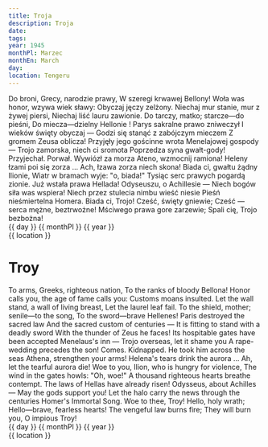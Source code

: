 ```yaml
---
title: Troja
description: Troja
date:
tags:
year: 1945
monthPl: Marzec
monthEn: March
day:
location: Tengeru
---
```


<span class="poem">
        Do broni, Grecy, narodzie prawy,
        W szeregi krwawej Bellony!
        Woła was honor, wzywa wiek sławy:
        Obyczaj jęczy zelżony.
Niechaj mur stanie, mur z żywej piersi,
Niechaj liść lauru zawionie.
Do tarczy, matko; starcze—do pieśni,
Do miecza—dzielny Hellonie !
        Parys sakralne prawo zniweczył
        I wieków święty obyczaj —
        Godzi się stanąć z zabójczym mieczem
        Z gromem Zeusa oblicza!
Przyjęły jego gościnne wrota
Menelajowej gospody —
Trojo zamorska, niech ci sromota
Poprzedza syna gwałt-gody!
        Przyjechał. Porwał. Wywiózł za morza
        Ateno, wzmocnij ramiona!
        Heleny łzami poi się zorza ...
        Ach, łzawa zorza niech skona!
Biada ci, gwałtu żądny Ilionie,
Wiatr w bramach wyje: "o, biada!"
Tysiąc serc prawych pogardą zionie.
Już wstała prawa Hellada!
        Odyseuszu, o Achillesie —
        Niech bogów siła was wspiera!
        Niech przez stulecia nimbu wieść niesie
        Pieśń nieśmiertelna Homera.
Biada ci, Trojo! Cześć, święty gniewie;
Cześć — serca mężne, beztrwożne!
Mściwego prawa gore zarzewie;
Spali cię, Trojo bezbożna!
</span>

<span class="dateLocation">
<br> {{ day }} {{ monthPl }} {{ year }} <br>
{{ location }} <br>
</span>

# Troy

<span class="translation">
        To arms, Greeks, righteous nation,
        To the ranks of bloody Bellona!
        Honor calls you, the age of fame calls you:
        Customs moans insulted.
Let the wall stand, a wall of living breast,
Let the laurel leaf fail.
To the shield, mother; senile—to the song,
To the sword—brave Hellenes!
        Paris destroyed the sacred law
        And the sacred custom of centuries —
        It is fitting to stand with a deadly sword
        With the thunder of Zeus he faces!
Its hospitable gates have been accepted
Menelaus's inn —
Trojo overseas, let it shame you
A rape-wedding precedes the son!
        Comes. Kidnapped. He took him across the seas
        Athena, strengthen your arms!
        Helena's tears drink the aurora ...
        Ah, let the tearful aurora die!
Woe to you, Ilion, who is hungry for violence,
The wind in the gates howls: "Oh, woe!"
A thousand righteous hearts breathe contempt.
The laws of Hellas have already risen!
        Odysseus, about Achilles —
        May the gods support you!
        Let the halo carry the news through the centuries
        Homer's Immortal Song.
Woe to thee, Troy! Hello, holy wrath;
Hello—brave, fearless hearts!
The vengeful law burns fire;
They will burn you, O impious Troy!
</span>

<span class="dateLocation">
<br> {{ day }} {{ monthPl }} {{ year }} <br>
{{ location }} <br>
</span>